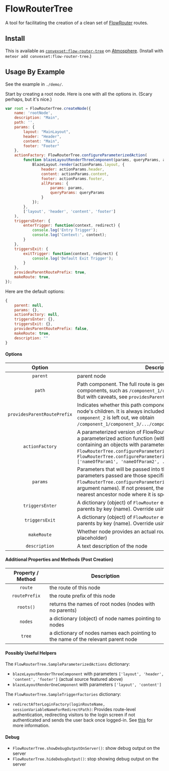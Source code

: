 # FlowRouterTree

A tool for facilitating the creation of a clean set of [FlowRouter](https://github.com/kadirahq/flow-router) routes.

## Install

This is available as [`convexset:flow-router-tree`](https://atmospherejs.com/convexset/flow-router-tree) on [Atmosphere](https://atmospherejs.com/). (Install with `meteor add convexset:flow-router-tree`.)

## Usage By Example

See the example in `./demo/`.

Start by creating a root node. Here is one with all the options in. (Scary perhaps, but it's nice.)

```javascript
var root = FlowRouterTree.createNode({
    name: 'rootNode',
    description: "Main",
    path: '',
    params: {
        layout: "MainLayout",
        header: "Header",
        content: "Main",
        footer: "Footer"
    },
    actionFactory: FlowRouterTree.configureParameterizedAction(
        function blazeLayoutRenderThreeComponent(params, queryParams, actionParams) {
            BlazeLayout.render(actionParams.layout, {
                header: actionParams.header,
                content: actionParams.content,
                footer: actionParams.footer,
                allParams: {
                    params: params,
                    queryParams: queryParams
                }
            });
        },
        ['layout', 'header', 'content', 'footer']
    ),
    triggersEnter: {
        enterTrigger: function(context, redirect) {
            console.log('Entry Trigger');
            console.log('Context:', context);
        }
    },
    triggersExit: {
        exitTrigger: function(context, redirect) {
            console.log('Default Exit Trigger');
        }
    },
    providesParentRoutePrefix: true,
    makeRoute: true,
});
```

Here are the default options:

```javascript
{
    parent: null,
    params: {},
    actionFactory: null,
    triggersEnter: {},
    triggersExit: {},
    providesParentRoutePrefix: false,
    makeRoute: true,
    description: ""
}
```

#### Options

Option                      | Description
:-------------------------: | --------------
`parent`                    | parent node
`path`                      | Path component. The full route is generated by combining path components, such as `/component_1/component_2/.../component_n`. But with caveats, see `providesParentRoutePrefix`.
`providesParentRoutePrefix` | Indicates whether this path component is included in those of this node's children. It is always included in the route for this node. e.g.: if `component_2` is left out, we obtain `/component_1/component_3/.../component_n`.
`actionFactory`             | A parameterized version of FlowRouter [actions](https://github.com/kadirahq/flow-router#routes-definition). This means passing a parameterized action function (with an additional third argument containing an objects with parameters) through `FlowRouterTree.configureParameterizedAction` like so: `FlowRouterTree.configureParameterizedAction(actionParameterized, ['nameOfParam1', 'nameOfParam2', ...])`
`params`                    | Parameters that will be passed into the parameter factory. The parameters passed are those specified in the call to `FlowRouterTree.configureParameterizedAction` (in the array of argument names). If not present, they will be inherited from the nearest ancestor node where it is specified.
`triggersEnter`             | A dictionary (object) of `FlowRouter` entry [triggers](https://github.com/kadirahq/flow-router#triggers). Inherits from parents by key (name). Override using `null`.
`triggersExit`              | A dictionary (object) of `FlowRouter` entry [triggers](https://github.com/kadirahq/flow-router#triggers). Inherits from parents by key (name). Override using `null`.
`makeRoute`                 | Whether node provides an actual route (if false, it is just a placeholder)
`description`               | A text description of the node

#### Additional Properties and Methods (Post Creation)

Property / Method           | Description
:-------------------------: | --------------
`route`                     | the route of this node
`routePrefix`               | the route prefix of this node
`roots()`                   | returns the names of root nodes (nodes with no parents)
`nodes`                     | a dictionary (object) of node names pointing to nodes
`tree`                      | a dictionary of nodes names each pointing to the name of the relevant parent node

#### Possibly Useful Helpers

The `FlowRouterTree.SampleParameterizedActions` dictionary:
 - `blazeLayoutRenderThreeComponent` with parameters `['layout', 'header', 'content', 'footer']` (actual source featured above)
 - `blazeLayoutRenderOneComponent` with parameters `['layout', 'content']`

The `FlowRouterTree.SampleTriggerFactories` dictionary:
 - `redirectAfterLoginFactory(loginRouteName, sessionVariableNameForRedirectPath)`: Provides route-level authentication, redirecting visitors to the login screen if not authenticated and sends the user back once logged-in. See [this](https://medium.com/@satyavh/using-flow-router-for-authentication-ba7bb2644f42) for more information.


#### Debug
 - `FlowRouterTree.showDebugOutputOnServer()`: show debug output on the server
 - `FlowRouterTree.hideDebugOutput()`: stop showing debug output on the server

